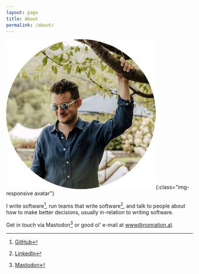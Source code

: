 ```yaml
---
layout: page
title: About
permalink: /about/
---
```


![](/assets/images/avatar.png){:class="img-responsive avatar"}

I write software[^1], run teams that write software[^2], and talk to people about how to make better decisions, usually in-relation to writing software.

Get in touch via Mastodon[^3] or good ol' e-mail at [www@nonration.al](mailto:www@nonration.al).

[^1]: [GitHub](https://github.com/nonrational)
[^2]: [LinkedIn](https://linkedin.com/in/alan-norton)
[^3]: [Mastodon](https://mstdn.party/@nonrational)
